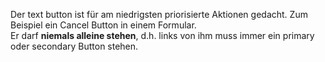 Der text button ist für am niedrigsten priorisierte Aktionen gedacht. Zum Beispiel ein Cancel Button in einem Formular.  
Er darf __niemals alleine stehen__, d.h. links von ihm muss immer ein primary oder secondary Button stehen.